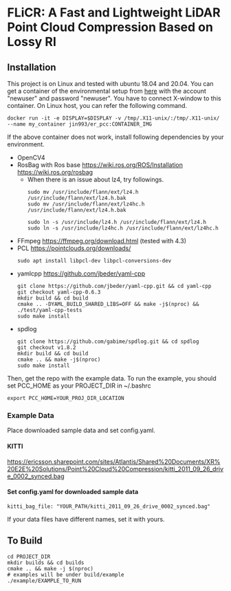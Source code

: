 # FLiCR: A Fast and Lightweight LiDAR Point Cloud Compression Based on Lossy RI

## Installation
This project is on Linux and tested with ubuntu 18.04 and 20.04. You can get a container of the environmental setup
from [here](https://hub.docker.com/repository/docker/jin993/er_pcc) with the account "newuser" and password "newuser".
You have to connect X-window to this container. On Linux host, you can refer the following command.
```
docker run -it -e DISPLAY=$DISPLAY -v /tmp/.X11-unix/:/tmp/.X11-unix/ --name my_container jin993/er_pcc:CONTAINER_IMG
```

If the above container does not work, install following dependencies by your environment.
- OpenCV4
- RosBag with Ros base https://wiki.ros.org/ROS/Installation https://wiki.ros.org/rosbag
  - When there is an issue about lz4, try followings.
    ```
    sudo mv /usr/include/flann/ext/lz4.h /usr/include/flann/ext/lz4.h.bak
    sudo mv /usr/include/flann/ext/lz4hc.h /usr/include/flann/ext/lz4.h.bak

    sudo ln -s /usr/include/lz4.h /usr/include/flann/ext/lz4.h
    sudo ln -s /usr/include/lz4hc.h /usr/include/flann/ext/lz4hc.h
    ```
- FFmpeg https://ffmpeg.org/download.html (tested with 4.3)
- PCL https://pointclouds.org/downloads/
    ```
    sudo apt install libpcl-dev libpcl-conversions-dev
    ```
- yamlcpp https://github.com/jbeder/yaml-cpp
    ```
    git clone https://github.com/jbeder/yaml-cpp.git && cd yaml-cpp
    git checkout yaml-cpp-0.6.3
    mkdir build && cd build
    cmake .. -DYAML_BUILD_SHARED_LIBS=OFF && make -j$(nproc) && ./test/yaml-cpp-tests
    sudo make install
    ```
- spdlog
    ```
    git clone https://github.com/gabime/spdlog.git && cd spdlog
    git checkout v1.8.2
    mkdir build && cd build
    cmake .. && make -j$(nproc)
    sudo make install
    ```

Then, get the repo with the example data.
To run the example, you should set PCC_HOME as your PROJECT_DIR in ~/.bashrc
```
export PCC_HOME=YOUR_PROJ_DIR_LOCATION
```

### Example Data
Place downloaded sample data and set config.yaml.

#### KITTI
https://ericsson.sharepoint.com/sites/Atlantis/Shared%20Documents/XR%20E2E%20Solutions/Point%20Cloud%20Compression/kitti_2011_09_26_drive_0002_synced.bag

#### Set config.yaml for downloaded sample data
```
kitti_bag_file: "YOUR_PATH/kitti_2011_09_26_drive_0002_synced.bag"
```

If your data files have different names, set it with yours.


## To Build
```
cd PROJECT_DIR
mkdir builds && cd builds
cmake .. && make -j $(nproc)
# examples will be under build/example
./example/EXAMPLE_TO_RUN
```

